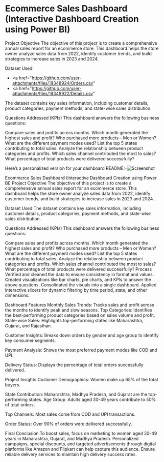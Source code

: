 # Ecommerce Sales Dashboard (Interactive Dashboard Creation using Power BI)
Project Objective
The objective of this project is to create a comprehensive annual sales report for an ecommerce store. This dashboard helps the store owner analyze sales data from 2022, identify customer trends, and build strategies to increase sales in 2023 and 2024.


Dataset Used
- <a href="https://github.com/user-attachments/files/18348924/Orders.csv"
- <a href="https://github.com/user-attachments/files/18348922/Details.csv"

The dataset contains key sales information, including customer details, product categories, payment methods, and state-wise sales distribution.


Questions Addressed (KPIs)
This dashboard answers the following business questions:

Compare sales and profits across months.
Which month generated the highest sales and profit?
Who purchased more products – Men or Women?
What are the different payment modes used?
List the top 5 states contributing to total sales.
Analyze the relationship between product categories and profits.
Which sales channel contributed the most to sales?
What percentage of total products were delivered successfully?


Here’s a personalized version for your dashboard README:-![Screenshot ](https://github.com/user-attachments/assets/eed8cae4-17fd-45b7-901c-1713f827b7d9)


Ecommerce Sales Dashboard (Interactive Dashboard Creation using Power BI)
Project Objective
The objective of this project is to create a comprehensive annual sales report for an ecommerce store. This dashboard helps the store owner analyze sales data from 2022, identify customer trends, and build strategies to increase sales in 2023 and 2024.

Dataset Used
The dataset contains key sales information, including customer details, product categories, payment methods, and state-wise sales distribution.

Questions Addressed (KPIs)
This dashboard answers the following business questions:

Compare sales and profits across months.
Which month generated the highest sales and profit?
Who purchased more products – Men or Women?
What are the different payment modes used?
List the top 5 states contributing to total sales.
Analyze the relationship between product categories and profits.
Which sales channel contributed the most to sales?
What percentage of total products were delivered successfully?
Process
Verified and cleaned the data to ensure consistency in format and values.
Created visualizations like bar charts, pie charts, and KPIs to answer the above questions.
Consolidated the visuals into a single dashboard.
Applied interactive slicers for dynamic filtering by time period, state, and other dimensions.


Dashboard Features
Monthly Sales Trends: Tracks sales and profit across the months to identify peak and slow seasons.
Top Categories: Identifies the best-performing product categories based on sales volume and profit.
State-wise Sales: Highlights top-performing states like Maharashtra, Gujarat, and Rajasthan.

Customer Insights: Breaks down orders by gender and age group to identify key consumer segments.

Payment Analysis: Shows the most preferred payment modes like COD and UPI.

Delivery Status: Displays the percentage of total orders successfully delivered.

Project Insights
Customer Demographics: Women make up 65% of the total buyers.

State Contribution: Maharashtra, Madhya Pradesh, and Gujarat are the top-performing states.
Age Group: Adults aged 30-49 years contribute to 50% of total orders.

Top Channels: Most sales come from COD and UPI transactions.

Order Status: Over 90% of orders were delivered successfully.

Final Conclusion
To boost sales, focus on marketing to women aged 30-49 years in Maharashtra, Gujarat, and Madhya Pradesh. Personalized campaigns, special discounts, and targeted advertisements through digital platforms like Amazon and Flipkart can help capture this audience. Ensure reliable delivery services to maintain high delivery success rates.


